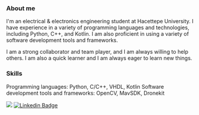 ### About me

I'm an electrical & electronics engineering student at Hacettepe University. I have experience in a variety of programming languages and technologies, including Python, C++, and Kotlin. I am also proficient in using a variety of software development tools and frameworks.

I am a strong collaborator and team player, and I am always willing to help others. I am also a quick learner and I am always eager to learn new things.



### Skills

Programming languages: Python, C/C++, VHDL, Kotlin 
Software development tools and frameworks: OpenCV, MavSDK, Dronekit



![](https://komarev.com/ghpvc/?username=mtaltindas&color=000000&style=for-the-badge&label=VIEWS)
[![Linkedin Badge](https://img.shields.io/badge/mtaltindas-000?style=for-the-badge&logo=linkedin)](https://www.linkedin.com/in/mtaltindas/)

<!--
**mtaltindas/mtaltindas** is a ✨ _special_ ✨ repository because its `README.md` (this file) appears on your GitHub profile.

Here are some ideas to get you started:

- 🔭 I’m currently working on ...
- 🌱 I’m currently learning ...
- 👯 I’m looking to collaborate on ...
- 🤔 I’m looking for help with ...
- 💬 Ask me about ...
- 📫 How to reach me: ...
- 😄 Pronouns: ...
- ⚡ Fun fact: ...



-->
